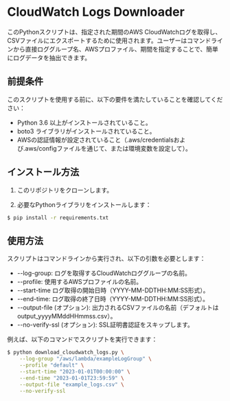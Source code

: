 # CloudWatch Logs Downloader

このPythonスクリプトは、指定された期間のAWS CloudWatchログを取得し、CSVファイルにエクスポートするために使用されます。ユーザーはコマンドラインから直接ロググループ名、AWSプロファイル、期間を指定することで、簡単にログデータを抽出できます。

## 前提条件
このスクリプトを使用する前に、以下の要件を満たしていることを確認してください：

- Python 3.6 以上がインストールされていること。
- boto3 ライブラリがインストールされていること。
- AWSの認証情報が設定されていること（.aws/credentialsおよび.aws/configファイルを通じて、または環境変数を設定して）。

## インストール方法
1. このリポジトリをクローンします。

2. 必要なPythonライブラリをインストールします：

```sh 
$ pip install -r requirements.txt
```

## 使用方法
スクリプトはコマンドラインから実行され、以下の引数を必要とします：

- --log-group: ログを取得するCloudWatchロググループの名前。
- --profile: 使用するAWSプロファイルの名前。
- --start-time ログ取得の開始日時（YYYY-MM-DDTHH:MM:SS形式）。
- --end-time: ログ取得の終了日時（YYYY-MM-DDTHH:MM:SS形式）。
- --output-file (オプション): 出力されるCSVファイルの名前（デフォルトはoutput_yyyyMMddHHmmss.csv）。
- --no-verify-ssl (オプション): SSL証明書認証をスキップします。

例えば、以下のコマンドでスクリプトを実行できます：

```sh
$ python download_cloudwatch_logs.py \
    --log-group "/aws/lambda/exampleLogGroup" \
    --profile "default" \
    --start-time "2023-01-01T00:00:00" \
    --end-time "2023-01-01T23:59:59" \
    --output-file "example_logs.csv" \
    --no-verify-ssl
```
